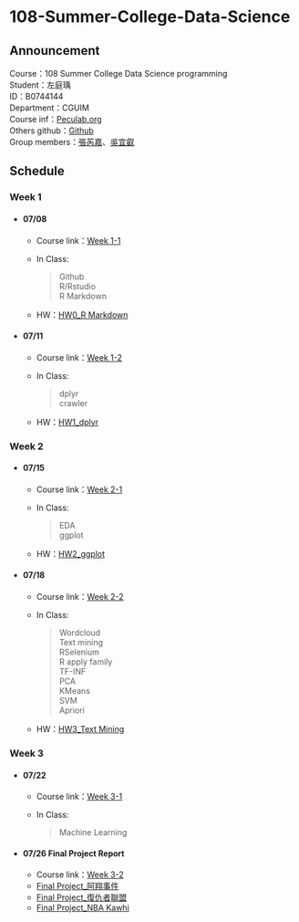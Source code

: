 # 108-Summer-College-Data-Science

## Announcement
Course：108 Summer College Data Science programming    
Student：左庭瑀  
ID：B0744144   
Department：CGUIM  
Course inf：[Peculab.org](http://peculab.org/)             
Others github：[Github](http://peculab.org/2019/07/03/108-全國夏季學院學員-github/)          
Group members：[張芮嘉](https://github.com/Rachel0718/data_science)、[吳宜叡](https://github.com/yo-shi-mi/hw)                   

## Schedule      
    
 ### Week 1          
 * #### 07/08        
   * Course link：[Week 1-1](http://peculab.org/2019/07/03/108-全國夏季學院課程內容/)          
   * In Class:      
     > Github           
       R/Rstudio        
       R Markdown           
           
   * HW：[HW0_R Markdown](https://tytso077.github.io/108-Summer-College-Data-Science/Week%201-1_0708/HW_R-Markdown_0.html) 

 * #### 07/11       
   * Course link：[Week 1-2](http://peculab.org/2019/07/10/108-全國夏季學院-7-11-class-2/)      
   * In Class:     
     > dplyr            
       crawler          
         
   * HW：[HW1_dplyr](https://tytso077.github.io/108-Summer-College-Data-Science/Week%201-2_0711/hw22.html)                        

### Week 2   
 * #### 07/15
   * Course link：[Week 2-1](http://peculab.org/2019/07/11/108-全國夏季學院-7-15-class-3/)                   
   * In Class:
     > EDA              
       ggplot
                      
   * HW：[HW2_ggplot](https://tytsooo.github.io/108-Summer-College-Data-Science/Week%202-1_0715/HW2_ggplot.html)                                        
 * #### 07/18
   * Course link：[Week 2-2](http://peculab.org/2019/07/15/108-%e5%85%a8%e5%9c%8b%e5%a4%8f%e5%ad%a3%e5%ad%b8%e9%99%a2-7-18-class-4/)    
   * In Class:      
     > Wordcloud              
       Text mining                  
       RSelenium            
       R apply family           
       TF-INF       
       PCA          
       KMeans           
       SVM          
       Apriori            
              
   * HW：[HW3_Text Mining](https://tytsooo.github.io/108-Summer-College-Data-Science/Week%202-2_0718/HW30.html)                 
 
### Week 3    
* #### 07/22
   * Course link：[Week 3-1](https://reurl.cc/k6rz9)                      
   * In Class:          
   
     > Machine Learning          
         

* #### 07/26 Final Project Report               
   * Course link：[Week 3-2](https://reurl.cc/na59d)                     
   * [Final Project_阿翔事件](https://tytsooo.github.io/108-Summer-College-Data-Science/Final%20Project/ashan-ptt.html)               
   * [Final Project_復仇者聯盟](https://tytsooo.github.io/108-Summer-College-Data-Science/Final%20Project/avenger4.html)              
   * [Final Project_NBA Kawhi](https://tytsooo.github.io/108-Summer-College-Data-Science/Final%20Project/kawhi.html)            
